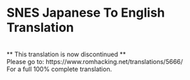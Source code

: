 SNES Japanese To English Translation
=====================================
<br />
** This translation is now discontinued **<br />
Please go to: https://www.romhacking.net/translations/5666/<br />
For a full 100% complete translation.
